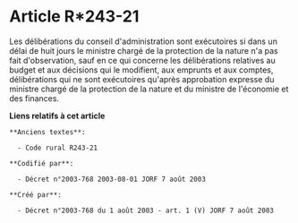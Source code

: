 # Article R*243-21

Les délibérations du conseil d'administration sont exécutoires si dans un délai de huit jours le ministre chargé de la
protection de la nature n'a pas fait d'observation, sauf en ce qui concerne les délibérations relatives au budget et aux
décisions qui le modifient, aux emprunts et aux comptes, délibérations qui ne sont exécutoires qu'après approbation expresse
du ministre chargé de la protection de la nature et du ministre de l'économie et des finances.

**Liens relatifs à cet article**

	**Anciens textes**:

	  - Code rural R243-21

	**Codifié par**:

	  - Décret n°2003-768 2003-08-01 JORF 7 août 2003

	**Créé par**:

	  - Décret n°2003-768 du 1 août 2003 - art. 1 (V) JORF 7 août 2003
